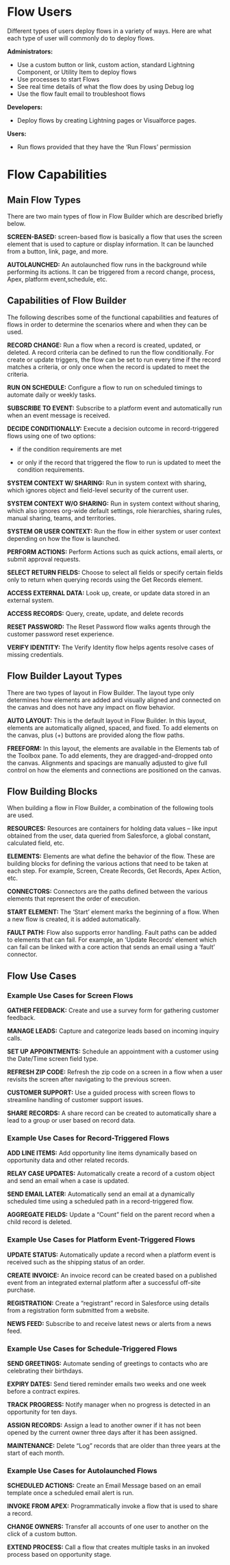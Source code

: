 # Flow Users
Different types of users deploy flows in a variety of ways. Here are what each type of user will commonly do to deploy flows.

**Administrators:**
- Use a custom button or link, custom action, standard Lightning Component, or Utility Item to deploy flows
- Use processes to start Flows
- See real time details of what the flow does by using Debug log
- Use the flow fault email to troubleshoot flows

**Developers:**
- Deploy flows by creating Lightning pages or Visualforce pages.

**Users:**
- Run flows provided that they have the ‘Run Flows’ permission
 

# Flow Capabilities
## Main Flow Types
There are two main types of flow in Flow Builder which are described briefly below.

**SCREEN-BASED:** screen-based flow is basically a flow that uses the screen element that is used to capture or display information. It can be launched from a button, link, page, and more.

**AUTOLAUNCHED:** An autolaunched flow runs in the background while performing its actions. It can be triggered from a record change, process, Apex, platform event,schedule, etc.


## Capabilities of Flow Builder
The following describes some of the functional capabilities and features of flows in order to determine the scenarios where and when they can be used.

**RECORD CHANGE:** Run a flow when a record is created, updated, or deleted. A record criteria can be defined to run the flow conditionally. For create or update triggers, the flow can be set to run every time if the record matches a criteria, or only once when the record is updated to meet the criteria. 

**RUN ON SCHEDULE:** Configure a flow to run on scheduled timings to automate daily or weekly tasks.

**SUBSCRIBE TO EVENT:** Subscribe to a platform event and automatically run when an event message is received. 

**DECIDE CONDITIONALLY:** Execute a decision outcome in record-triggered flows using one of two options: 

- if the condition requirements are met

- or only if the record that triggered the flow to run is updated to meet the condition requirements.

**SYSTEM CONTEXT W/ SHARING:** Run in system context with sharing, which ignores object and field-level security of the current user.

**SYSTEM CONTEXT W/O SHARING:** Run in system context without sharing, which also ignores org-wide default settings, role hierarchies, sharing rules, manual sharing, teams, and territories.

**SYSTEM OR USER CONTEXT:** Run the flow in either system or user context depending on how the flow is launched.

**PERFORM ACTIONS:** Perform Actions such as quick actions, email alerts, or submit approval requests.

**SELECT RETURN FIELDS:** Choose to select all fields or specify certain fields only to return when querying records using the Get Records element.

**ACCESS EXTERNAL DATA:** Look up, create, or update data stored in an external system.

**ACCESS RECORDS:** Query, create, update, and delete records

**RESET PASSWORD:** The Reset Password flow walks agents through the customer password reset experience.

**VERIFY IDENTITY:** The Verify Identity flow helps agents resolve cases of missing credentials.


## Flow Builder Layout Types
There are two types of layout in Flow Builder. 
The layout type only determines how elements are added and visually aligned and connected on the canvas and does not have any impact on flow behavior.

**AUTO LAYOUT:** This is the default layout in Flow Builder. In this layout, elements are automatically aligned, spaced, and fixed. To add elements on the canvas, plus (+) buttons are provided along the flow paths.

**FREEFORM:** In this layout, the elements are available in the Elements tab of the Toolbox pane. To add elements, they are dragged-and-dropped onto the canvas. Alignments and spacings are manually adjusted to give full control on how the elements and connections are positioned on the canvas.


## Flow Building Blocks
When building a flow in Flow Builder, a combination of the following tools are used.

**RESOURCES:** Resources are containers for holding data values – like input obtained from the user, data queried from Salesforce, a global constant, calculated field, etc.

**ELEMENTS:** Elements are what define the behavior of the flow. These are building blocks for defining the various actions that need to be taken at each step. For example, Screen, Create Records, Get Records, Apex Action, etc.

**CONNECTORS:**  Connectors are the paths defined between the various elements that represent the order of execution.

**START ELEMENT:** The ‘Start’ element marks the beginning of a flow. When a new flow is created, it is added automatically.

**FAULT PATH:** Flow also supports error handling. Fault paths can be added to elements that can fail. For example, an ‘Update Records’ element which can fail can be linked with a core action that sends an email using a ‘fault’ connector.


## Flow Use Cases
### Example Use Cases for Screen Flows

**GATHER FEEDBACK:** Create and use a survey form for gathering customer feedback.

**MANAGE LEADS:** Capture and categorize leads based on incoming inquiry calls.

**SET UP APPOINTMENTS:** Schedule an appointment with a customer using the Date/Time screen field type.

**REFRESH ZIP CODE:** Refresh the zip code on a screen in a flow when a user revisits the screen after navigating to the previous screen.

**CUSTOMER SUPPORT:** Use a guided process with screen flows to streamline handling of customer support issues.

**SHARE RECORDS:** A share record can be created to automatically share a lead to a group or user based on record data.


### Example Use Cases for Record-Triggered Flows

**ADD LINE ITEMS:** Add opportunity line items dynamically based on opportunity data and other related records.

**RELAY CASE UPDATES:** Automatically create a record of a custom object and send an email when a case is updated.

**SEND EMAIL LATER:** Automatically send an email at a dynamically scheduled time using a scheduled path in a record-triggered flow.

**AGGREGATE FIELDS:** Update a “Count” field on the parent record when a child record is deleted.


### Example Use Cases for  Platform Event-Triggered Flows

**UPDATE STATUS:** Automatically update a record when a platform event is received such as the shipping status of an order.

**CREATE INVOICE:** An invoice record can be created based on a published event from an integrated external platform after a successful off-site purchase.

**REGISTRATION:** Create a “registrant” record in Salesforce using details from a registration form submitted from a website.

**NEWS FEED:** Subscribe to and receive latest news or alerts from a news feed.


### Example Use Cases for Schedule-Triggered Flows

**SEND GREETINGS:** Automate sending of greetings to contacts who are celebrating their birthdays.

**EXPIRY DATES:** Send tiered reminder emails two weeks and one week before a contract expires.

**TRACK PROGRESS:** Notify manager when no progress is detected in an opportunity for ten days.

**ASSIGN RECORDS:** Assign a lead to another owner if it has not been opened by the current owner three days after it has been assigned.

**MAINTENANCE:** Delete “Log” records that are older than three years at the start of each month.


### Example Use Cases for Autolaunched Flows

**SCHEDULED ACTIONS:** Create an Email Message based on an email template once a scheduled email alert is run.

**INVOKE FROM APEX:** Programmatically invoke a flow that is used to share a record.

**CHANGE OWNERS:** Transfer all accounts of one user to another on the click of a custom button.

**EXTEND PROCESS:** Call a flow that creates multiple tasks in an invoked process based on opportunity stage.



























